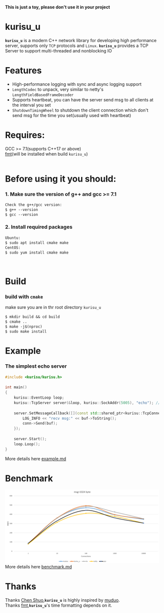**This is just a toy, please don't use it in your project**  

# kurisu_u
**`kurisu_u`**  is a modern C++ network library for developing high performance server, supports only `TCP` protocols and `Linux`. **`kurisu_u`** provides a TCP Server to support multi-threaded and nonblocking IO

# Features
- High-performance logging with sync and async logging support
- `LengthCodec` to unpack, very similar to  netty's `LengthFieldBasedFrameDecoder`
- Supports heartbeat, you can have the server send msg to all clients at the interval you set
- `ShutdownTimingWheel` to shutdown the client connection which don't send msg for the time you set(usually used with heartbeat)

# Requires:  
  GCC >= 7.1(supports C++17 or above)  
  [fmt](https://github.com/fmtlib/fmt)(will be installed when build `kurisu_u`)  
&nbsp;

# Before using it you should:  
### 1. Make sure the version of g++  and gcc >= 7.1
```
Check the g++/gcc version:
$ g++ --version
$ gcc --version
```
### 2. Install required packages
```
Ubuntu:  
$ sudo apt install cmake make
CentOS:  
$ sudo yum install cmake make
```    
&nbsp;
# Build
### build with `cmake`
make sure you are in thr root directory `kurisu_u`
```
$ mkdir build && cd build
$ cmake ..
$ make -j$(nproc)
$ sudo make install
```

# Example
### The simplest echo server
```cpp
#include <kurisu/kurisu.h>

int main()
{
    kurisu::EventLoop loop;
    kurisu::TcpServer server(&loop, kurisu::SockAddr(5005), "echo"); //listen port 5005

    server.SetMessageCallback([](const std::shared_ptr<kurisu::TcpConnection>& conn, kurisu::Buffer* buf, kurisu::Timestamp) {
        LOG_INFO << "recv msg:" << buf->ToString();
        conn->Send(buf);
    });

    server.Start();
    loop.Loop();
}
```
More details here [example.md](example.md)  

# Benchmark
![](/img/byte1024.png)  
More details here [benchmark.md](benchmark.md)  

# Thanks
Thanks [Chen Shuo](https://github.com/chenshuo),**`kurisu_u`** is highly inspired by [muduo](https://github.com/chenshuo/muduo).  
Thanks [fmt](https://github.com/fmtlib/fmt),**`kurisu_u`**'s time formatting depends on it.



